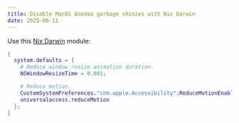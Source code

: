 ```yaml
---
title: Disable MacOS doodoo garbage shinies with Nix Darwin
date: 2025-06-11
---
```


Use this [Nix Darwin](https://github.com/nix-darwin/nix-darwin) module:

```nix
{
  system.defaults = {
    # Reduce window resize animation duration.
    NSWindowResizeTime = 0.001;

    # Reduce motion.
    CustomSystemPreferences."com.apple.Accessibility".ReduceMotionEnabled = 1;
    universalaccess.reduceMotion                                          = true;
  };
}
```

